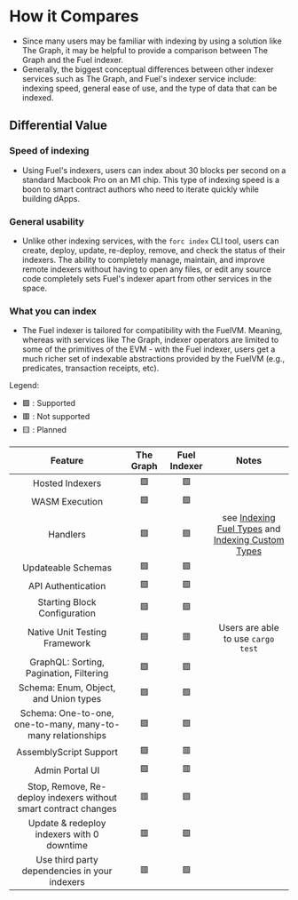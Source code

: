 # How it Compares

- Since many users may be familiar with indexing by using a solution like The Graph, it may be helpful to provide a comparison between The Graph and the Fuel indexer.
- Generally, the biggest conceptual differences between other indexer services such as The Graph, and Fuel's indexer service include: indexing speed, general ease of use, and the type of data that can be indexed.

## Differential Value

### Speed of indexing
- Using Fuel's indexers, users can index about 30 blocks per second on a standard Macbook Pro on an M1 chip. This type of indexing speed is a boon to smart contract authors who need to iterate quickly while building dApps.

### General usability
- Unlike other indexing services, with the `forc index` CLI tool, users can create, deploy, update, re-deploy, remove, and check the status of their indexers. The ability to completely manage, maintain, and improve remote indexers without having to open any files, or edit any source code completely sets Fuel's indexer apart from other services in the space.

### What you can index
- The Fuel indexer is tailored for compatibility with the FuelVM. Meaning, whereas with services like The Graph, indexer operators are limited to some of the primitives of the EVM - with the Fuel indexer, users get a much richer set of indexable abstractions provided by the FuelVM (e.g., predicates, transaction receipts, etc).


Legend:

- 🟩 : Supported
- 🟥 : Not supported
- 🟨 : Planned


|  Feature |  The Graph  | Fuel Indexer   | Notes  |
|:-:|:-:|:-:|:-:|
|  Hosted Indexers |  🟩  | 🟩   |   |
|  WASM Execution | 🟩   |  🟩  |   |
|  Handlers | 🟩 | 🟩 | see [Indexing Fuel Types](../indexing-fuel-types/index.md) and [Indexing Custom Types](../indexing-custom-types/index.md)|
|  Updateable Schemas | 🟩   |  🟩  |   |
|  API Authentication | 🟩   |  🟩  |   |
|  Starting Block Configuration | 🟩   |  🟩  |   |
|  Native Unit Testing Framework |  🟩  | 🟥 | Users are able to use `cargo test` |
|  GraphQL: Sorting, Pagination, Filtering | 🟩   |  🟩  |   |
|  Schema: Enum, Object, and Union types | 🟩   |  🟩  |   |
|  Schema: One-to-one, one-to-many, many-to-many relationships | 🟩   |  🟩  |   |
|  AssemblyScript Support |  🟩 |  🟥 |   |
|  Admin Portal UI |  🟩 |  🟥 |    |
| Stop, Remove, Re-deploy indexers without smart contract changes | 🟥  |  🟩  |  |
| Update & redeploy indexers with 0 downtime |  🟥  |  🟩 |  |
| Use third party dependencies in your indexers  |  🟥  |  🟩  |  |
